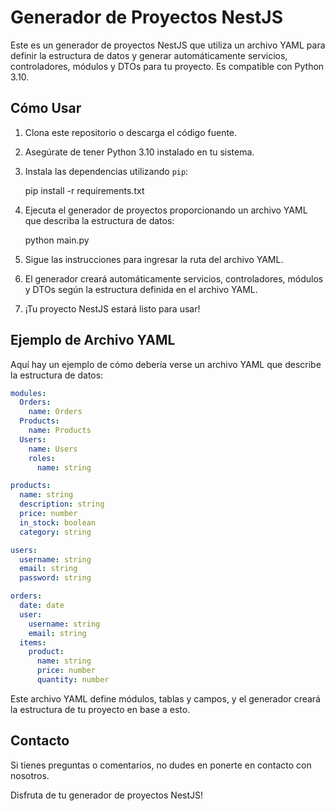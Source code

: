 # Generador de Proyectos NestJS

Este es un generador de proyectos NestJS que utiliza un archivo YAML para definir la estructura de datos y generar automáticamente servicios, controladores, módulos y DTOs para tu proyecto. Es compatible con Python 3.10.

## Cómo Usar

1. Clona este repositorio o descarga el código fuente.
2. Asegúrate de tener Python 3.10 instalado en tu sistema.
3. Instala las dependencias utilizando `pip`:

   pip install -r requirements.txt

4. Ejecuta el generador de proyectos proporcionando un archivo YAML que describa la estructura de datos:

   python main.py

5. Sigue las instrucciones para ingresar la ruta del archivo YAML.
6. El generador creará automáticamente servicios, controladores, módulos y DTOs según la estructura definida en el archivo YAML.
7. ¡Tu proyecto NestJS estará listo para usar!

## Ejemplo de Archivo YAML

Aquí hay un ejemplo de cómo debería verse un archivo YAML que describe la estructura de datos:

```yaml
modules:
  Orders:
    name: Orders
  Products:
    name: Products
  Users:
    name: Users
    roles:
      name: string

products:
  name: string
  description: string
  price: number
  in_stock: boolean
  category: string

users:
  username: string
  email: string
  password: string

orders:
  date: date
  user:
    username: string
    email: string
  items:
    product:
      name: string
      price: number
      quantity: number
```

Este archivo YAML define módulos, tablas y campos, y el generador creará la estructura de tu proyecto en base a esto.

## Contacto

Si tienes preguntas o comentarios, no dudes en ponerte en contacto con nosotros.

Disfruta de tu generador de proyectos NestJS!

